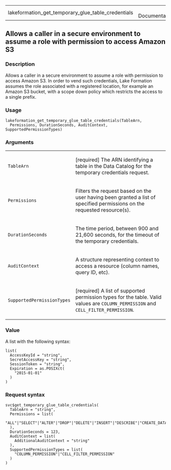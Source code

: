 <table style="width: 100%;">
<tbody>
<tr class="odd">
<td>lakeformation_get_temporary_glue_table_credentials</td>
<td style="text-align: right;">R Documentation</td>
</tr>
</tbody>
</table>

## Allows a caller in a secure environment to assume a role with permission to access Amazon S3

### Description

Allows a caller in a secure environment to assume a role with permission
to access Amazon S3. In order to vend such credentials, Lake Formation
assumes the role associated with a registered location, for example an
Amazon S3 bucket, with a scope down policy which restricts the access to
a single prefix.

### Usage

    lakeformation_get_temporary_glue_table_credentials(TableArn,
      Permissions, DurationSeconds, AuditContext, SupportedPermissionTypes)

### Arguments

<table>
<colgroup>
<col style="width: 35%" />
<col style="width: 65%" />
</colgroup>
<tbody>
<tr class="odd">
<td><code
id="lakeformation_get_temporary_glue_table_credentials_:_TableArn">TableArn</code></td>
<td><p>[required] The ARN identifying a table in the Data Catalog for
the temporary credentials request.</p></td>
</tr>
<tr class="even">
<td><code
id="lakeformation_get_temporary_glue_table_credentials_:_Permissions">Permissions</code></td>
<td><p>Filters the request based on the user having been granted a list
of specified permissions on the requested resource(s).</p></td>
</tr>
<tr class="odd">
<td><code
id="lakeformation_get_temporary_glue_table_credentials_:_DurationSeconds">DurationSeconds</code></td>
<td><p>The time period, between 900 and 21,600 seconds, for the timeout
of the temporary credentials.</p></td>
</tr>
<tr class="even">
<td><code
id="lakeformation_get_temporary_glue_table_credentials_:_AuditContext">AuditContext</code></td>
<td><p>A structure representing context to access a resource (column
names, query ID, etc).</p></td>
</tr>
<tr class="odd">
<td><code
id="lakeformation_get_temporary_glue_table_credentials_:_SupportedPermissionTypes">SupportedPermissionTypes</code></td>
<td><p>[required] A list of supported permission types for the table.
Valid values are <code>COLUMN_PERMISSION</code> and
<code>CELL_FILTER_PERMISSION</code>.</p></td>
</tr>
</tbody>
</table>

### Value

A list with the following syntax:

    list(
      AccessKeyId = "string",
      SecretAccessKey = "string",
      SessionToken = "string",
      Expiration = as.POSIXct(
        "2015-01-01"
      )
    )

### Request syntax

    svc$get_temporary_glue_table_credentials(
      TableArn = "string",
      Permissions = list(
        "ALL"|"SELECT"|"ALTER"|"DROP"|"DELETE"|"INSERT"|"DESCRIBE"|"CREATE_DATABASE"|"CREATE_TABLE"|"DATA_LOCATION_ACCESS"|"CREATE_TAG"|"ASSOCIATE"
      ),
      DurationSeconds = 123,
      AuditContext = list(
        AdditionalAuditContext = "string"
      ),
      SupportedPermissionTypes = list(
        "COLUMN_PERMISSION"|"CELL_FILTER_PERMISSION"
      )
    )
